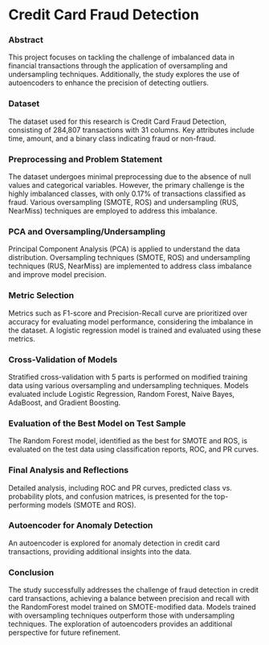 # Credit Card Fraud Detection

### Abstract
This project focuses on tackling the challenge of imbalanced data in financial transactions through the application of oversampling and undersampling techniques. Additionally, the study explores the use of autoencoders to enhance the precision of detecting outliers.

### Dataset
The dataset used for this research is Credit Card Fraud Detection, consisting of 284,807 transactions with 31 columns. Key attributes include time, amount, and a binary class indicating fraud or non-fraud.

### Preprocessing and Problem Statement
The dataset undergoes minimal preprocessing due to the absence of null values and categorical variables. However, the primary challenge is the highly imbalanced classes, with only 0.17% of transactions classified as fraud. Various oversampling (SMOTE, ROS) and undersampling (RUS, NearMiss) techniques are employed to address this imbalance.

### PCA and Oversampling/Undersampling
Principal Component Analysis (PCA) is applied to understand the data distribution. Oversampling techniques (SMOTE, ROS) and undersampling techniques (RUS, NearMiss) are implemented to address class imbalance and improve model precision.

### Metric Selection
Metrics such as F1-score and Precision-Recall curve are prioritized over accuracy for evaluating model performance, considering the imbalance in the dataset. A logistic regression model is trained and evaluated using these metrics.

### Cross-Validation of Models
Stratified cross-validation with 5 parts is performed on modified training data using various oversampling and undersampling techniques. Models evaluated include Logistic Regression, Random Forest, Naive Bayes, AdaBoost, and Gradient Boosting.

### Evaluation of the Best Model on Test Sample
The Random Forest model, identified as the best for SMOTE and ROS, is evaluated on the test data using classification reports, ROC, and PR curves.

### Final Analysis and Reflections
Detailed analysis, including ROC and PR curves, predicted class vs. probability plots, and confusion matrices, is presented for the top-performing models (SMOTE and ROS).

### Autoencoder for Anomaly Detection
An autoencoder is explored for anomaly detection in credit card transactions, providing additional insights into the data.

### Conclusion
The study successfully addresses the challenge of fraud detection in credit card transactions, achieving a balance between precision and recall with the RandomForest model trained on SMOTE-modified data. Models trained with oversampling techniques outperform those with undersampling techniques. The exploration of autoencoders provides an additional perspective for future refinement.
